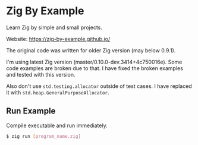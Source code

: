 # Zig By Example

Learn Zig by simple and small projects.

Website: https://zig-by-example.github.io/

The original code was written for older Zig version (may below 0.9.1).

I'm using latest Zig version (master/0.10.0-dev.3414+4c750016e). Some code
examples are broken due to that. I have fixed the broken examples and tested
with this version.

Also don't use `std.testing.allocator` outside of test cases. I have replaced it
with `std.heap.GeneralPurposeAllocator`.

## Run Example

Compile executable and run immediately.

```sh
$ zig run [program_name.zig]
```

